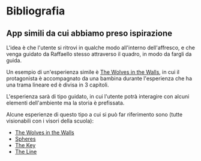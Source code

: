 # Bibliografia

## App simili da cui abbiamo preso ispirazione

L'idea è che l'utente si ritrovi in qualche modo all'interno dell'affresco, e che venga guidato da Raffaello stesso attraverso il quadro,
in modo da fargli da guida.

Un esempio di un'esperienza simile è [The Wolves in the Walls](https://www.oculus.com/experiences/quest/2446271755437605/), in cui il protagonista è accompagnato da una bambina durante l'esperienza che ha una trama lineare ed è divisa in 3 capitoli.

L'esperienza sarà di tipo guidato, in cui l'utente potrà interagire con alcuni elementi dell'ambiente ma la storia è prefissata.

Alcune esperienze di questo tipo a cui si può far riferimento sono (tutte visionabili con i visori della scuola):

- [The Wolves in the Walls](https://www.oculus.com/experiences/quest/2446271755437605/)
- [Spheres](https://www.oculus.com/experiences/quest/3789736921099233/?locale=it_IT)
- [The Key](https://www.oculus.com/experiences/quest/3457685900909916)
- [The Line](https://www.oculus.com/experiences/quest/2685959161497510/)
